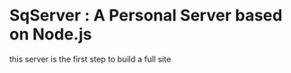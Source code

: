 # SqServer : A Personal Server based on Node.js

this server is the first step to build a full site
